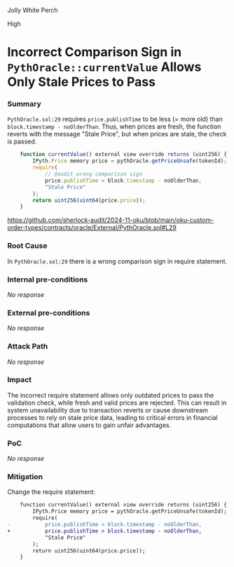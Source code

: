 Jolly White Perch

High

# Incorrect Comparison Sign in `PythOracle::currentValue` Allows Only Stale Prices to Pass

### Summary

`PythOracle.sol:29` requires `price.publishTime` to be less (= more old) than `block.timestamp - noOlderThan`. Thus, when prices are fresh, the function reverts with the message "Stale Price", but when prices are stale, the check is passed.
```javascript
    function currentValue() external view override returns (uint256) {
        IPyth.Price memory price = pythOracle.getPriceUnsafe(tokenId);
        require(
            // @audit wrong comparison sign
            price.publishTime < block.timestamp - noOlderThan,
            "Stale Price"
        );
        return uint256(uint64(price.price));
    }
```
https://github.com/sherlock-audit/2024-11-oku/blob/main/oku-custom-order-types/contracts/oracle/External/PythOracle.sol#L29

### Root Cause

In `PythOracle.sol:29` there is a wrong comparison sign in require statement.

### Internal pre-conditions

_No response_

### External pre-conditions

_No response_

### Attack Path

_No response_

### Impact

The incorrect require statement allows only outdated prices to pass the validation check, while fresh and valid prices are rejected. This can result in system unavailability due to transaction reverts or cause downstream processes to rely on stale price data, leading to critical errors in financial computations that allow users to gain unfair advantages.

### PoC

_No response_

### Mitigation

Change the require statement:
```diff
    function currentValue() external view override returns (uint256) {
        IPyth.Price memory price = pythOracle.getPriceUnsafe(tokenId);
        require(
-           price.publishTime < block.timestamp - noOlderThan,
+           price.publishTime > block.timestamp - noOlderThan,
            "Stale Price"
        );
        return uint256(uint64(price.price));
    }
```